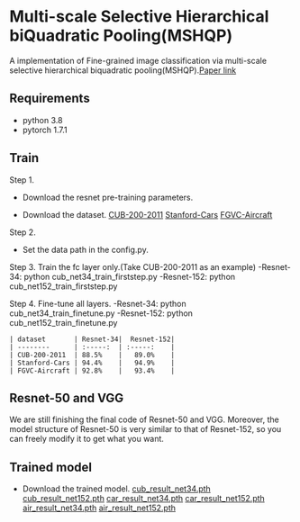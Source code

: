 # Multi-scale Selective Hierarchical biQuadratic Pooling(MSHQP)
 A implementation of Fine-grained image classification via multi-scale selective hierarchical biquadratic pooling(MSHQP).[Paper link](https://doi.org/10.1145/3492221)


## Requirements
- python 3.8
- pytorch 1.7.1

## Train


Step 1.
- Download the resnet pre-training parameters.

- Download the dataset.
[CUB-200-2011](http://www.vision.caltech.edu/visipedia/CUB-200-2011.html)
[Stanford-Cars](http://ai.stanford.edu/~jkrause/cars/car_dataset.html)
[FGVC-Aircraft](http://www.robots.ox.ac.uk/~vgg/data/fgvc-aircraft/)


Step 2.
- Set the data path in the config.py.


Step 3. Train the fc layer only.(Take CUB-200-2011 as an example)
-Resnet-34:  python cub_net34_train_firststep.py
-Resnet-152: python cub_net152_train_firststep.py


Step 4. Fine-tune all layers.
-Resnet-34:  python cub_net34_train_finetune.py
-Resnet-152: python cub_net152_train_finetune.py


    | dataset       | Resnet-34|  Resnet-152|
    | --------      | :-----:  | :-----:    |
    | CUB-200-2011  | 88.5%    |   89.0%    |
    | Stanford-Cars | 94.4%    |   94.9%    |
    | FGVC-Aircraft | 92.8%    |   93.4%    |

## Resnet-50 and VGG
 We are still finishing the final code of Resnet-50 and VGG. Moreover, the model structure of Resnet-50 is very similar to that of Resnet-152, so you can freely modify it to get what you want.
 
## Trained model
- Download the trained model.
[cub_result_net34.pth](https://drive.google.com/file/d/1u44aGX9P5BclQnJWlWS3AE1-ZXbEXDcQ/view?usp=sharing)
[cub_result_net152.pth](https://drive.google.com/file/d/1vTFC_rmUXtZZks3PSKVvjis-cw3od8m3/view?usp=sharing)
[car_result_net34.pth](https://drive.google.com/file/d/1G3qFx_gGfye0C1vswVLiAStNF3u282uJ/view?usp=sharing)
[car_result_net152.pth](https://drive.google.com/file/d/1q190LaMp0IBZfJZXuB6X_PAI2zCqpbKo/view?usp=sharing)
[air_result_net34.pth](https://drive.google.com/file/d/1ioDw2DEdgz5dZ9R2QINw00pM4JVkwkp2/view?usp=sharing)
[air_result_net152.pth](https://drive.google.com/file/d/1uDNf4LvUybhA9rMiRc6hK2zgSrBpif2A/view?usp=sharing)
